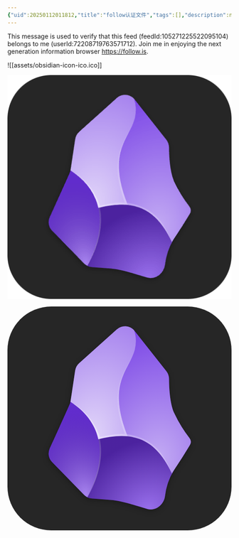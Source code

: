 ```yaml
---
{"uid":20250112011812,"title":"follow认证文件","tags":[],"description":null,"author":"曲淡歌","draft":false,"editable":false,"modified":20250123231504,"dg-publish":true,"created":"2025-03-08T11:35","updated":"2025-04-15T21:50","dg-path":"自托管折腾/follow认证文件.md","permalink":"/自托管折腾/follow认证文件/","dgPassFrontmatter":true,"noteIcon":""}
---
```



This message is used to verify that this feed (feedId:105271225522095104) belongs to me (userId:72208719763571712). Join me in enjoying the next generation information browser https://follow.is.

![[assets/obsidian-icon-ico.ico]]

![assets/obsidian-icon-png.png](/img/user/107-%E6%88%91%E7%9A%84%E5%88%9B%E4%BD%9C/%E6%96%87%E5%AD%97/%E5%8D%9A%E5%AE%A2%E5%8F%91%E5%B8%83/%E8%87%AA%E6%89%98%E7%AE%A1%E6%8A%98%E8%85%BE/assets/obsidian-icon-png.png)

<svg id="custom-logo" width="512" height="512" viewBox="0 0 512 512" fill="none" xmlns="http://www.w3.org/2000/svg" style="height:100%;width:100%;">  <defs>    <radialGradient id="b" cx="0" cy="0" r="1" gradientUnits="userSpaceOnUse" gradientTransform="matrix(-48 -185 123 -32 179 429.7)">      <stop stop-color="#fff" stop-opacity=".4"/>      <stop offset="1" stop-opacity=".1"/>    </radialGradient>    <radialGradient id="c" cx="0" cy="0" r="1" gradientUnits="userSpaceOnUse" gradientTransform="matrix(41 -310 229 30 341.6 351.3)">      <stop stop-color="#fff" stop-opacity=".6"/>      <stop offset="1" stop-color="#fff" stop-opacity=".1"/>    </radialGradient>    <radialGradient id="d" cx="0" cy="0" r="1" gradientUnits="userSpaceOnUse" gradientTransform="matrix(57 -261 178 39 190.5 296.3)">      <stop stop-color="#fff" stop-opacity=".8"/>      <stop offset="1" stop-color="#fff" stop-opacity=".4"/>    </radialGradient>    <radialGradient id="e" cx="0" cy="0" r="1" gradientUnits="userSpaceOnUse" gradientTransform="matrix(-79 -133 153 -90 321.4 464.2)">      <stop stop-color="#fff" stop-opacity=".3"/>      <stop offset="1" stop-opacity=".3"/>    </radialGradient>    <radialGradient id="f" cx="0" cy="0" r="1" gradientUnits="userSpaceOnUse" gradientTransform="matrix(-29 136 -92 -20 300.7 149.9)">      <stop stop-color="#fff" stop-opacity="0"/>      <stop offset="1" stop-color="#fff" stop-opacity=".2"/>    </radialGradient>    <radialGradient id="g" cx="0" cy="0" r="1" gradientUnits="userSpaceOnUse" gradientTransform="matrix(72 73 -155 153 137.8 225.2)">      <stop stop-color="#fff" stop-opacity=".2"/>      <stop offset="1" stop-color="#fff" stop-opacity=".4"/>    </radialGradient>    <radialGradient id="h" cx="0" cy="0" r="1" gradientUnits="userSpaceOnUse" gradientTransform="matrix(20 118 -251 43 215.1 273.7)">      <stop stop-color="#fff" stop-opacity=".1"/>      <stop offset="1" stop-color="#fff" stop-opacity=".3"/>    </radialGradient>    <radialGradient id="i" cx="0" cy="0" r="1" gradientUnits="userSpaceOnUse" gradientTransform="matrix(-162 -85 268 -510 374.4 371.7)">      <stop stop-color="#fff" stop-opacity=".2"/>      <stop offset=".5" stop-color="#fff" stop-opacity=".2"/>      <stop offset="1" stop-color="#fff" stop-opacity=".3"/>    </radialGradient>    <filter id="a" x="80.1" y="37" width="351.1" height="443.2" filterUnits="userSpaceOnUse" color-interpolation-filters="sRGB">      <feFlood flood-opacity="0" result="BackgroundImageFix"/>      <feBlend in="SourceGraphic" in2="BackgroundImageFix" result="shape"/>      <feGaussianBlur stdDeviation="6.5" result="effect1_foregroundBlur_744_9191"/>    </filter>  </defs>  <rect id="logo-bg" fill="#262626" width="512" height="512" rx="100"/>  <g filter="url(#a)">    <path d="M359.2 437.5c-2.6 19-21.3 33.9-40 28.7-26.5-7.2-57.2-18.6-84.8-20.7l-42.4-3.2a28 28 0 0 1-18-8.3l-73-74.8a27.7 27.7 0 0 1-5.4-30.7s45-98.6 46.8-103.7c1.6-5.1 7.8-49.9 11.4-73.9a28 28 0 0 1 9-16.5L249 57.2a28 28 0 0 1 40.6 3.4l72.6 91.6a29.5 29.5 0 0 1 6.2 18.3c0 17.3 1.5 53 11.2 76a301.3 301.3 0 0 0 35.6 58.2 14 14 0 0 1 1 15.6c-6.3 10.7-18.9 31.3-36.6 57.6a142.2 142.2 0 0 0-20.5 59.6Z" fill="#000" fill-opacity=".3"/>  </g>  <path id="arrow" d="M359.9 434.3c-2.6 19.1-21.3 34-40 28.9-26.4-7.3-57-18.7-84.7-20.8l-42.3-3.2a27.9 27.9 0 0 1-18-8.4l-73-75a27.9 27.9 0 0 1-5.4-31s45.1-99 46.8-104.2c1.7-5.1 7.8-50 11.4-74.2a28 28 0 0 1 9-16.6l86.2-77.5a28 28 0 0 1 40.6 3.5l72.5 92a29.7 29.7 0 0 1 6.2 18.3c0 17.4 1.5 53.2 11.1 76.3a303 303 0 0 0 35.6 58.5 14 14 0 0 1 1.1 15.7c-6.4 10.8-18.9 31.4-36.7 57.9a143.3 143.3 0 0 0-20.4 59.8Z" fill="#6C31E3"/>  <path d="M182.7 436.4c33.9-68.7 33-118 18.5-153-13.2-32.4-37.9-52.8-57.3-65.5-.4 1.9-1 3.7-1.8 5.4L96.5 324.8a27.9 27.9 0 0 0 5.5 31l72.9 75c2.3 2.3 5 4.2 7.8 5.6Z" fill="url(#b)"/>  <path d="M274.9 297c9.1.9 18 2.9 26.8 6.1 27.8 10.4 53.1 33.8 74 78.9 1.5-2.6 3-5.1 4.6-7.5a1222 1222 0 0 0 36.7-57.9 14 14 0 0 0-1-15.7 303 303 0 0 1-35.7-58.5c-9.6-23-11-58.9-11.1-76.3 0-6.6-2.1-13.1-6.2-18.3l-72.5-92-1.2-1.5c5.3 17.5 5 31.5 1.7 44.2-3 11.8-8.6 22.5-14.5 33.8-2 3.8-4 7.7-5.9 11.7a140 140 0 0 0-15.8 58c-1 24.2 3.9 54.5 20 95Z" fill="url(#c)"/>  <path d="M274.8 297c-16.1-40.5-21-70.8-20-95 1-24 8-42 15.8-58l6-11.7c5.8-11.3 11.3-22 14.4-33.8a78.5 78.5 0 0 0-1.7-44.2 28 28 0 0 0-39.4-2l-86.2 77.5a28 28 0 0 0-9 16.6L144.2 216c0 .7-.2 1.3-.3 2 19.4 12.6 44 33 57.3 65.3 2.6 6.4 4.8 13.1 6.4 20.4a200 200 0 0 1 67.2-6.8Z" fill="url(#d)"/>  <path d="M320 463.2c18.6 5.1 37.3-9.8 39.9-29a153 153 0 0 1 15.9-52.2c-21-45.1-46.3-68.5-74-78.9-29.5-11-61.6-7.3-94.2.6 7.3 33.1 3 76.4-24.8 132.7 3.1 1.6 6.6 2.5 10.1 2.8l43.9 3.3c23.8 1.7 59.3 14 83.2 20.7Z" fill="url(#e)"/>  <path fill-rule="evenodd" clip-rule="evenodd" d="M255 200.5c-1.1 24 1.9 51.4 18 91.8l-5-.5c-14.5-42.1-17.7-63.7-16.6-88 1-24.3 8.9-43 16.7-59 2-4 6.6-11.5 8.6-15.3 5.8-11.3 9.7-17.2 13-27.5 4.8-14.4 3.8-21.2 3.2-28 3.7 24.5-10.4 45.8-21 67.5a145 145 0 0 0-17 59Z" fill="url(#f)"/>  <path fill-rule="evenodd" clip-rule="evenodd" d="M206 285.1c2 4.4 3.7 8 4.9 13.5l-4.3 1c-1.7-6.4-3-11-5.5-16.5-14.6-34.3-38-52-57-65 23 12.4 46.7 31.9 61.9 67Z" fill="url(#g)"/>  <path fill-rule="evenodd" clip-rule="evenodd" d="M211.1 303c8 37.5-1 85.2-27.5 131.6 22.2-46 33-90.1 24-131l3.5-.7Z" fill="url(#h)"/>  <path fill-rule="evenodd" clip-rule="evenodd" d="M302.7 299.5c43.5 16.3 60.3 52 72.8 81.9-15.5-31.2-37-65.7-74.4-78.5-28.4-9.8-52.4-8.6-93.5.7l-.9-4c43.6-10 66.4-11.2 96 0Z" fill="url(#i)"/></svg>